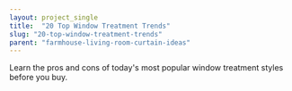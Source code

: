 ```yaml
---
layout: project_single
title:  "20 Top Window Treatment Trends"
slug: "20-top-window-treatment-trends"
parent: "farmhouse-living-room-curtain-ideas"
---
```

Learn the pros and cons of today's most popular window treatment styles before you buy.